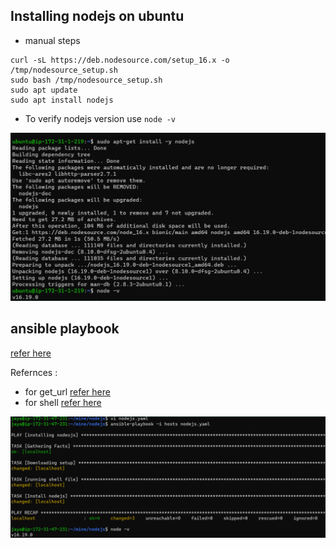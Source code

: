 Installing nodejs on ubuntu
----------------------------

* manual steps
```
curl -sL https://deb.nodesource.com/setup_16.x -o /tmp/nodesource_setup.sh
sudo bash /tmp/nodesource_setup.sh
sudo apt update
sudo apt install nodejs
```
* To verify nodejs version use ` node -v `


![image](images/ansible1.png)

## ansible playbook

[refer here](https://github.com/jayainjeti/mine/blob/main/nodejs/nodejs.yaml)



Refernces :
* for get_url [refer here](https://docs.ansible.com/ansible/latest/collections/ansible/builtin/get_url_module.html)
* for shell [refer here](https://docs.ansible.com/ansible/latest/collections/ansible/builtin/shell_module.html#ansible-collections-ansible-builtin-shell-module)



![preview](images/ansible2.png)
